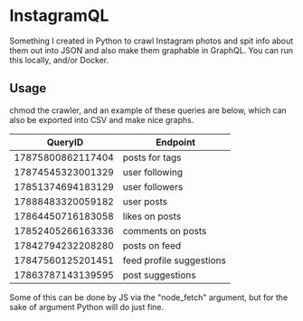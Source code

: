 # InstagramQL
Something I created in Python to crawl Instagram photos and spit info about them out into JSON and also make them graphable in GraphQL. You can run this locally, and/or Docker.

## Usage

chmod the crawler, and an example of these queries are below, which can also be exported into CSV and make nice graphs. 

| QueryID | Endpoint |
|---------|----------|
|17875800862117404|posts for tags|
|17874545323001329|user following|
|17851374694183129|user followers|
|17888483320059182|user posts|
|17864450716183058|likes on posts|
|17852405266163336|comments on posts|
|17842794232208280|posts on feed|
|17847560125201451|feed profile suggestions|
|17863787143139595|post suggestions|

Some of this can be done by JS via the "node_fetch" argument, but for the sake of argument Python will do just fine. 
